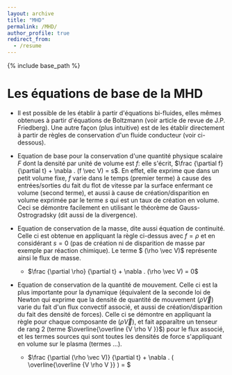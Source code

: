 ```yaml
---
layout: archive
title: "MHD"
permalink: /MHD/
author_profile: true
redirect_from:
  - /resume
---
```


{% include base_path %}

Les équations de base de la MHD
======
* Il est possible de les établir à partir d'équations bi-fluides, elles mêmes obtenues à partir d'équations de Boltzmann (voir article de revue de J.P. Friedberg). Une autre façon (plus intuitive) est de les établir directement à partir de règles de conservation d'un fluide conducteur (voir ci-dessous).
* Equation de base pour la conservation d'une quantité physique scalaire $F$ dont la densité par unité de volume est $f$: elle s'écrit, $\frac {\partial f} {\partial t} + \nabla . (f \vec V) = s$. En effet, elle exprime que dans un petit volume fixe, $f$ varie dans le temps (premier terme) à cause des entrées/sorties du fait du flot de vitesse par la surface enfermant ce volume (second terme), et aussi à cause de création/disparition en volume exprimée par le terme $s$ qui est un taux de création en volume. Ceci se démontre facilement en utilisant le théorème de Gauss-Ostrogradsky (dit aussi de la divergence).

* Equation de conservation de la masse, dite aussi équation de continuité. Celle ci est obtenue en appliquant la règle ci-dessus avec $f = \rho$ et en considérant $s = 0$ (pas de création ni de disparition de masse par exemple par réaction chimique). Le terme $ (\rho \vec V)$ représente ainsi le flux de masse.
  * $\frac {\partial \rho} {\partial t} + \nabla . (\rho \vec V) = 0$
  
* Equation de conservation de la quantité de mouvement. Celle ci est la plus importante pour la dynamique (équivalent de la seconde loi de Newton qui exprime que la densité de quantité de mouvement $(\rho \vec V)$ varie du fait d'un flux convectif associé, et aussi de création/disparition du fait des densité de forces). Celle ci se démontre en appliquant la règle pour chaque composante de $(\rho \vec V)$, et fait apparaître un tenseur de rang 2 (terme $\overline{\overline {V \rho V }}$)
pour le flux associé, et les termes sources qui sont toutes les densités de force s'appliquant en volume sur le plasma (termes ...).
  * $\frac {\partial (\rho \vec V)} {\partial t} + \nabla . ( \overline{\overline {V \rho V }} ) = $
 
